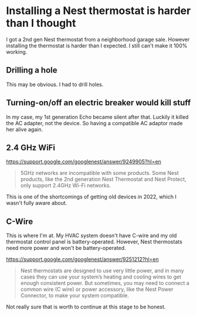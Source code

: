 # Installing a Nest thermostat is harder than I thought

I got a 2nd gen Nest thermostat from a neighborhood garage sale. However installing the thermostat is harder than I expected. I still can't make it 100% working.

## Drilling a hole

This may be obvious. I had to drill holes.

## Turning-on/off an electric breaker would kill stuff

In my case, my 1st generation Echo became silent after that. Luckily it killed the AC adapter, not the device. So having a compatible AC adaptor made her alive again.

## 2.4 GHz WiFi

https://support.google.com/googlenest/answer/9249905?hl=en

> 5GHz networks are incompatible with some products. Some Nest products, like the 2nd generation Nest Thermostat and Nest Protect, only support 2.4GHz Wi-Fi networks.

This is one of the shortcomings of getting old devices in 2022, which I wasn't fully aware about.

## C-Wire

This is where I'm at. My HVAC system doesn't have C-wire and my old thermostat control panel is battery-operated. However, Nest thermostats need more power and won't be battery-operated.

https://support.google.com/googlenest/answer/9251212?hl=en

> Nest thermostats are designed to use very little power, and in many cases they can use your system’s heating and cooling wires to get enough consistent power. But sometimes, you may need to connect a common wire (C wire) or power accessory, like the Nest Power Connector, to make your system compatible.

Not really sure that is worth to continue at this stage to be honest.
